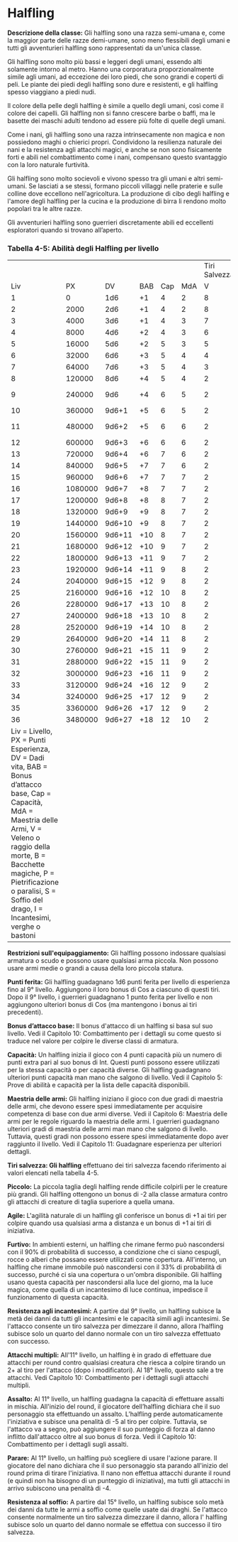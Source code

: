 # Halfling

**Descrizione della classe:** Gli halfling sono una razza semi-umana e,
come la maggior parte delle razze demi-umane, sono meno flessibili degli
umani e tutti gli avventurieri halfling sono rappresentati da un'unica
classe.

Gli halfling sono molto più bassi e leggeri degli umani, essendo alti
solamente intorno al metro. Hanno una corporatura proporzionalmente
simile agli umani, ad eccezione dei loro piedi, che sono grandi e
coperti di peli. Le piante dei piedi degli halfling sono dure e
resistenti, e gli halfling spesso viaggiano a piedi nudi.

Il colore della pelle degli halfling è simile a quello degli umani, così
come il colore dei capelli. Gli halfling non si fanno crescere barbe o
baffi, ma le basette dei maschi adulti tendono ad essere più folte di
quelle degli umani.

Come i nani, gli halfling sono una razza intrinsecamente non magica e
non possiedono maghi o chierici propri. Condividono la resilienza
naturale dei nani e la resistenza agli attacchi magici, e anche se non
sono fisicamente forti e abili nel combattimento come i nani, compensano
questo svantaggio con la loro naturale furtività.

Gli halfling sono molto socievoli e vivono spesso tra gli umani e altri
semi-umani. Se lasciati a se stessi, formano piccoli villaggi nelle
praterie e sulle colline dove eccellono nell'agricoltura. La produzione
di cibo degli halfling e l'amore degli halfling per la cucina e la
produzione di birra li rendono molto popolari tra le altre razze.

Gli avventurieri halfling sono guerrieri discretamente abili ed
eccellenti esploratori quando si trovano all’aperto.

### Tabella 4-5: Abilità degli Halfling per livello

|                                                                                                                                                                                                                                                                              |         |        |     |     |     |               |     |     |     |     |                                  |
|------------------------------------------------------------------------------------------------------------------------------------------------------------------------------------------------------------------------------------------------------------------------------|---------|--------|-----|-----|-----|---------------|-----|-----|-----|-----|----------------------------------|
|                                                                                                                                                                                                                                                                              |         |        |     |     |     | Tiri Salvezza |     |     |     |     |                                  |
| Liv                                                                                                                                                                                                                                                                          | PX      | DV     | BAB | Cap | MdA | V             | B   | P   | S   | I   | Abilità speciali                 |
| 1                                                                                                                                                                                                                                                                            | 0       | 1d6    | +1  | 4   | 2   | 8             | 9   | 10  | 13  | 12  | Piccolo/Agile/                   |
| 2                                                                                                                                                                                                                                                                            | 2000    | 2d6    | +1  | 4   | 2   | 8             | 9   | 10  | 13  | 12  |                                  |
| 3                                                                                                                                                                                                                                                                            | 4000    | 3d6    | +1  | 4   | 3   | 7             | 8   | 9   | 12  | 11  |                                  |
| 4                                                                                                                                                                                                                                                                            | 8000    | 4d6    | +2  | 4   | 3   | 6             | 7   | 8   | 10  | 9   |                                  |
| 5                                                                                                                                                                                                                                                                            | 16000   | 5d6    | +2  | 5   | 3   | 5             | 6   | 7   | 9   | 8   |                                  |
| 6                                                                                                                                                                                                                                                                            | 32000   | 6d6    | +3  | 5   | 4   | 4             | 5   | 6   | 8   | 7   |                                  |
| 7                                                                                                                                                                                                                                                                            | 64000   | 7d6    | +3  | 5   | 4   | 3             | 4   | 5   | 6   | 5   |                                  |
| 8                                                                                                                                                                                                                                                                            | 120000  | 8d6    | +4  | 5   | 4   | 2             | 3   | 4   | 5   | 4   |                                  |
| 9                                                                                                                                                                                                                                                                            | 240000  | 9d6    | +4  | 6   | 5   | 2             | 3   | 4   | 5   | 4   | Resistenza agli incantesimi      |
| 10                                                                                                                                                                                                                                                                           | 360000  | 9d6+1  | +5  | 6   | 5   | 2             | 2   | 3   | 4   | 3   |                                  |
| 11                                                                                                                                                                                                                                                                           | 480000  | 9d6+2  | +5  | 6   | 6   | 2             | 2   | 3   | 4   | 3   | Attacchi multipli/Assalto/Parata |
| 12                                                                                                                                                                                                                                                                           | 600000  | 9d6+3  | +6  | 6   | 6   | 2             | 2   | 2   | 3   | 2   |                                  |
| 13                                                                                                                                                                                                                                                                           | 720000  | 9d6+4  | +6  | 7   | 6   | 2             | 2   | 2   | 3   | 2   |                                  |
| 14                                                                                                                                                                                                                                                                           | 840000  | 9d6+5  | +7  | 7   | 6   | 2             | 2   | 2   | 2   | 2   |                                  |
| 15                                                                                                                                                                                                                                                                           | 960000  | 9d6+6  | +7  | 7   | 7   | 2             | 2   | 2   | 2   | 2   | Resistenza al soffio             |
| 16                                                                                                                                                                                                                                                                           | 1080000 | 9d6+7  | +8  | 7   | 7   | 2             | 2   | 2   | 2   | 2   |                                  |
| 17                                                                                                                                                                                                                                                                           | 1200000 | 9d6+8  | +8  | 8   | 7   | 2             | 2   | 2   | 2   | 2   |                                  |
| 18                                                                                                                                                                                                                                                                           | 1320000 | 9d6+9  | +9  | 8   | 7   | 2             | 2   | 2   | 2   | 2   | Attacchi multipli (3)            |
| 19                                                                                                                                                                                                                                                                           | 1440000 | 9d6+10 | +9  | 8   | 7   | 2             | 2   | 2   | 2   | 2   |                                  |
| 20                                                                                                                                                                                                                                                                           | 1560000 | 9d6+11 | +10 | 8   | 7   | 2             | 2   | 2   | 2   | 2   |                                  |
| 21                                                                                                                                                                                                                                                                           | 1680000 | 9d6+12 | +10 | 9   | 7   | 2             | 2   | 2   | 2   | 2   |                                  |
| 22                                                                                                                                                                                                                                                                           | 1800000 | 9d6+13 | +11 | 9   | 7   | 2             | 2   | 2   | 2   | 2   |                                  |
| 23                                                                                                                                                                                                                                                                           | 1920000 | 9d6+14 | +11 | 9   | 8   | 2             | 2   | 2   | 2   | 2   |                                  |
| 24                                                                                                                                                                                                                                                                           | 2040000 | 9d6+15 | +12 | 9   | 8   | 2             | 2   | 2   | 2   | 2   |                                  |
| 25                                                                                                                                                                                                                                                                           | 2160000 | 9d6+16 | +12 | 10  | 8   | 2             | 2   | 2   | 2   | 2   |                                  |
| 26                                                                                                                                                                                                                                                                           | 2280000 | 9d6+17 | +13 | 10  | 8   | 2             | 2   | 2   | 2   | 2   |                                  |
| 27                                                                                                                                                                                                                                                                           | 2400000 | 9d6+18 | +13 | 10  | 8   | 2             | 2   | 2   | 2   | 2   |                                  |
| 28                                                                                                                                                                                                                                                                           | 2520000 | 9d6+19 | +14 | 10  | 8   | 2             | 2   | 2   | 2   | 2   |                                  |
| 29                                                                                                                                                                                                                                                                           | 2640000 | 9d6+20 | +14 | 11  | 8   | 2             | 2   | 2   | 2   | 2   |                                  |
| 30                                                                                                                                                                                                                                                                           | 2760000 | 9d6+21 | +15 | 11  | 9   | 2             | 2   | 2   | 2   | 2   |                                  |
| 31                                                                                                                                                                                                                                                                           | 2880000 | 9d6+22 | +15 | 11  | 9   | 2             | 2   | 2   | 2   | 2   |                                  |
| 32                                                                                                                                                                                                                                                                           | 3000000 | 9d6+23 | +16 | 11  | 9   | 2             | 2   | 2   | 2   | 2   |                                  |
| 33                                                                                                                                                                                                                                                                           | 3120000 | 9d6+24 | +16 | 12  | 9   | 2             | 2   | 2   | 2   | 2   |                                  |
| 34                                                                                                                                                                                                                                                                           | 3240000 | 9d6+25 | +17 | 12  | 9   | 2             | 2   | 2   | 2   | 2   |                                  |
| 35                                                                                                                                                                                                                                                                           | 3360000 | 9d6+26 | +17 | 12  | 9   | 2             | 2   | 2   | 2   | 2   |                                  |
| 36                                                                                                                                                                                                                                                                           | 3480000 | 9d6+27 | +18 | 12  | 10  | 2             | 2   | 2   | 2   | 2   |                                  |
| Liv = Livello, PX = Punti Esperienza, DV = Dadi vita, BAB = Bonus d’attacco base, Cap = Capacità, MdA = Maestria delle Armi, V = Veleno o raggio della morte, B = Bacchette magiche, P = Pietrificazione o paralisi, S = Soffio del drago, I = Incantesimi, verghe o bastoni |         |        |     |     |     |               |     |     |     |     |                                  |

**Restrizioni sull'equipaggiamento:** Gli halfling possono indossare
qualsiasi armatura o scudo e possono usare qualsiasi arma piccola. Non
possono usare armi medie o grandi a causa della loro piccola statura.

**Punti ferita:** Gli halfling guadagnano 1d6 punti ferita per livello
di esperienza fino al 9° livello. Aggiungono il loro bonus di Cos a
ciascuno di questi tiri. Dopo il 9° livello, i guerrieri guadagnano 1
punto ferita per livello e non aggiungono ulteriori bonus di Cos (ma
mantengono i bonus ai tiri precedenti).

**Bonus d’attacco base:** Il bonus d'attacco di un halfling si basa sul
suo livello. Vedi il Capitolo 10: Combattimento per i dettagli su come
questo si traduce nel valore per colpire le diverse classi di armatura.

**Capacità:** Un halfling inizia il gioco con 4 punti capacità più un
numero di punti extra pari al suo bonus di Int. Questi punti possono
essere utilizzati per la stessa capacità o per capacità diverse. Gli
halfling guadagnano ulteriori punti capacità man mano che salgono di
livello. Vedi il Capitolo 5: Prove di abilità e capacità per la lista
delle capacità disponibili.

**Maestria delle armi:** Gli halfling iniziano il gioco con due gradi di
maestria delle armi, che devono essere spesi immediatamente per
acquisire competenza di base con due armi diverse. Vedi il Capitolo 6:
Maestria delle armi per le regole riguardo la maestria delle armi. I
guerrieri guadagnano ulteriori gradi di maestria delle armi man mano che
salgono di livello. Tuttavia, questi gradi non possono essere spesi
immediatamente dopo aver raggiunto il livello. Vedi il Capitolo 11:
Guadagnare esperienza per ulteriori dettagli.

**Tiri salvezza: Gli halfling** effettuano dei tiri salvezza facendo
riferimento ai valori elencati nella tabella 4-5.

**Piccolo:** La piccola taglia degli halfling rende difficile colpirli
per le creature più grandi. Gli halfling ottengono un bonus di -2 alla
classe armatura contro gli attacchi di creature di taglia superiore a
quella umana.

**Agile:** L'agilità naturale di un halfling gli conferisce un bonus di
+1 ai tiri per colpire quando usa qualsiasi arma a distanza e un bonus
di +1 ai tiri di iniziativa.

**Furtivo:** In ambienti esterni, un halfling che rimane fermo può
nascondersi con il 90% di probabilità di successo, a condizione che ci
siano cespugli, rocce o alberi che possano essere utilizzati come
copertura. All'interno, un halfling che rimane immobile può nascondersi
con il 33% di probabilità di successo, purché ci sia una copertura o
un'ombra disponibile. Gli halfling usano questa capacità per nascondersi
alla luce del giorno, ma la luce magica, come quella di un incantesimo
di luce continua, impedisce il funzionamento di questa capacità.

**Resistenza agli incantesimi:** A partire dal 9° livello, un halfling
subisce la metà dei danni da tutti gli incantesimi e le capacità simili
agli incantesimi. Se l'attacco consente un tiro salvezza per dimezzare
il danno, allora l’halfling subisce solo un quarto del danno normale con
un tiro salvezza effettuato con successo.

**Attacchi multipli:** All'11° livello, un halfling è in grado di
effettuare due attacchi per round contro qualsiasi creatura che riesca a
colpire tirando un 2+ al tiro per l'attacco (dopo i modificatori). Al
18° livello, questo sale a tre attacchi. Vedi Capitolo 10: Combattimento
per i dettagli sugli attacchi multipli.

**Assalto:** Al 11° livello, un halfling guadagna la capacità di
effettuare assalti in mischia. All'inizio del round, il giocatore
dell’halfling dichiara che il suo personaggio sta effettuando un
assalto. L’halfling perde automaticamente l'iniziativa e subisce una
penalità di -5 al tiro per colpire. Tuttavia, se l'attacco va a segno,
può aggiungere il suo punteggio di forza al danno inflitto dall'attacco
oltre al suo bonus di forza. Vedi il Capitolo 10: Combattimento per i
dettagli sugli assalti.

**Parare:** Al 11° livello, un halfling può scegliere di usare l'azione
parare. Il giocatore del nano dichiara che il suo personaggio sta
parando all'inizio del round prima di tirare l'iniziativa. Il nano non
effettua attacchi durante il round (e quindi non ha bisogno di un
punteggio di iniziativa), ma tutti gli attacchi in arrivo subiscono una
penalità di -4.

**Resistenza al soffio:** A partire dal 15° livello, un halfling subisce
solo metà dei danni da tutte le armi a soffio come quelle usate dai
draghi. Se l'attacco consente normalmente un tiro salvezza dimezzare il
danno, allora l' halfling subisce solo un quarto del danno normale se
effettua con successo il tiro salvezza.
